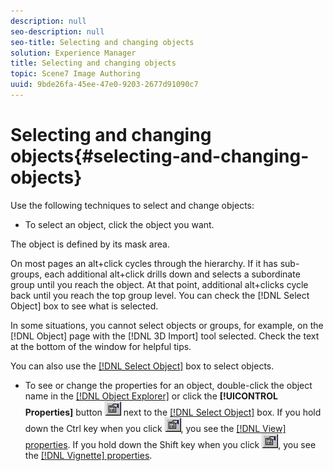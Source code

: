```yaml
---
description: null
seo-description: null
seo-title: Selecting and changing objects
solution: Experience Manager
title: Selecting and changing objects
topic: Scene7 Image Authoring
uuid: 9bde26fa-45ee-47e0-9203-2677d91090c7
---
```


# Selecting and changing objects{#selecting-and-changing-objects}

Use the following techniques to select and change objects:

* To select an object, click the object you want.

The object is defined by its mask area.

On most pages an alt+click cycles through the hierarchy. If it has sub-groups, each additional alt+click drills down and selects a subordinate group until you reach the object. At that point, additional alt+clicks cycle back until you reach the top group level. You can check the [!DNL Select Object] box to see what is selected.

In some situations, you cannot select objects or groups, for example, on the [!DNL Object] page with the [!DNL 3D Import] tool selected. Check the text at the bottom of the window for helpful tips.

You can also use the [ [!DNL Select Object]](../../c-vat-gs/c-vat-sel-obj/c-vat-sel-object-box.md#concept-d127c6efaabd436a96c02f36a7bce6ac) box to select objects.

* To see or change the properties for an object, double-click the object name in the [ [!DNL Object Explorer]](../../r-vat-glossary/c-vat-obj-explorer.md#concept-da56038ea82c40a1a10576f99f2f6836) or click the **[!UICONTROL Properties]** button ![](assets/finger.png) next to the [ [!DNL Select Object]](../../c-vat-gs/c-vat-sel-obj/c-vat-sel-object-box.md#concept-d127c6efaabd436a96c02f36a7bce6ac) box. If you hold down the Ctrl key when you click ![](assets/finger.png), you see the [ [!DNL View] properties](../../c-vat-obj-pg/c-vat-abt-obj-prop/c-vat-view-prop.md#concept-8a396f7b144c46c4806c8ed26619eed1). If you hold down the Shift key when you click ![](assets/finger.png), you see the [ [!DNL Vignette] properties](../../c-vat-gs/t-vat-create-vign.md#task-a51b7fb4cce14ea88279116b24cc98b4).


